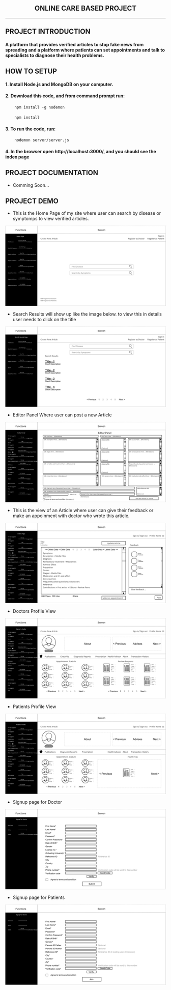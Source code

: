 <h2 align=center>
ONLINE CARE BASED PROJECT
</h2>

---

## **PROJECT INTRODUCTION**
#### **A platform that provides verified articles to stop fake news from spreading and a platform where patients can set appointments and talk to specialists to diagnose their health problems.**


## **HOW TO SETUP**
#### 1. Install Node.js and MongoDB on your computer.

#### 2. Download this code, and from command prompt run:

        npm install -g nodemon
        
        npm install

#### 3. To run the code, run:

        nodemon server/server.js

#### 4. In the browser open http://localhost:3000/, and you should see the index page

## **PROJECT DOCUMENTATION**

* Comming Soon...

## **PROJECT DEMO**

* This is the Home Page of my site where user can search by disease or symptomps to view verified articles.

<img src="client/screenshot/Design2-01.jpg" alt="">

* Search Results will show up like the image below. to view this in details user needs to click on the title

<img src="client/screenshot/Design2-02.jpg" alt="">

* Editor Panel Where user can post a new Article

<img src="client/screenshot/Design2-06.jpg" alt="">

* This is the view of an Article where user can give their feedback or make an appoinment with doctor who wrote this article.

<img src="client/screenshot/Design2-03.jpg" alt="">

* Doctors Profile View

<img src="client/screenshot/Design2-10.jpg" alt="">

* Patients Profile View

<img src="client/screenshot/Design2-11.jpg" alt="">


* Signup page for Doctor

<img src="client/screenshot/Design2-04.jpg" alt=""> 

* Signup page for Patients

<img src="client/screenshot/Design2-05.jpg" alt="">

